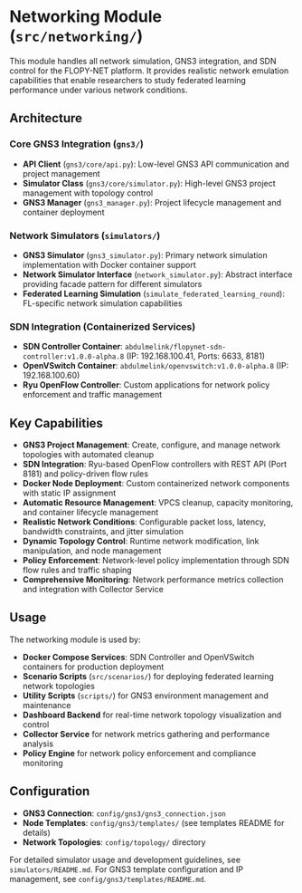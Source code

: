# Networking Module (`src/networking/`)

This module handles all network simulation, GNS3 integration, and SDN control for the FLOPY-NET platform. It provides realistic network emulation capabilities that enable researchers to study federated learning performance under various network conditions.

## Architecture

### Core GNS3 Integration (`gns3/`)
- **API Client** (`gns3/core/api.py`): Low-level GNS3 API communication and project management
- **Simulator Class** (`gns3/core/simulator.py`): High-level GNS3 project management with topology control
- **GNS3 Manager** (`gns3_manager.py`): Project lifecycle management and container deployment

### Network Simulators (`simulators/`)
- **GNS3 Simulator** (`gns3_simulator.py`): Primary network simulation implementation with Docker container support
- **Network Simulator Interface** (`network_simulator.py`): Abstract interface providing facade pattern for different simulators
- **Federated Learning Simulation** (`simulate_federated_learning_round`): FL-specific network simulation capabilities

### SDN Integration (Containerized Services)
- **SDN Controller Container**: `abdulmelink/flopynet-sdn-controller:v1.0.0-alpha.8` (IP: 192.168.100.41, Ports: 6633, 8181)
- **OpenVSwitch Container**: `abdulmelink/openvswitch:v1.0.0-alpha.8` (IP: 192.168.100.60)
- **Ryu OpenFlow Controller**: Custom applications for network policy enforcement and traffic management

## Key Capabilities

- **GNS3 Project Management**: Create, configure, and manage network topologies with automated cleanup
- **SDN Integration**: Ryu-based OpenFlow controllers with REST API (Port 8181) and policy-driven flow rules
- **Docker Node Deployment**: Custom containerized network components with static IP assignment
- **Automatic Resource Management**: VPCS cleanup, capacity monitoring, and container lifecycle management  
- **Realistic Network Conditions**: Configurable packet loss, latency, bandwidth constraints, and jitter simulation
- **Dynamic Topology Control**: Runtime network modification, link manipulation, and node management
- **Policy Enforcement**: Network-level policy implementation through SDN flow rules and traffic shaping
- **Comprehensive Monitoring**: Network performance metrics collection and integration with Collector Service

## Usage

The networking module is used by:
- **Docker Compose Services**: SDN Controller and OpenVSwitch containers for production deployment
- **Scenario Scripts** (`src/scenarios/`) for deploying federated learning network topologies
- **Utility Scripts** (`scripts/`) for GNS3 environment management and maintenance
- **Dashboard Backend** for real-time network topology visualization and control
- **Collector Service** for network metrics gathering and performance analysis
- **Policy Engine** for network policy enforcement and compliance monitoring

## Configuration

- **GNS3 Connection**: `config/gns3/gns3_connection.json`
- **Node Templates**: `config/gns3/templates/` (see templates README for details)
- **Network Topologies**: `config/topology/` directory

For detailed simulator usage and development guidelines, see `simulators/README.md`.
For GNS3 template configuration and IP management, see `config/gns3/templates/README.md`.
